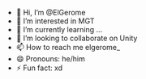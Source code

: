 - 👋 Hi, I’m @ElGerome
- 👀 I’m interested in MGT
- 🌱 I’m currently learning ...
- 💞️ I’m looking to collaborate on Unity
- 📫 How to reach me elgerome_
- 😄 Pronouns: he/him
- ⚡ Fun fact: xd

<!---
ElGerome/ElGerome is a ✨ special ✨ repository because its `README.md` (this file) appears on your GitHub profile.
You can click the Preview link to take a look at your changes.
--->
